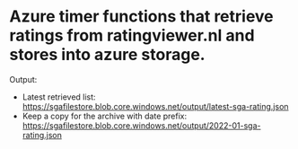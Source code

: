 # Azure timer functions that retrieve ratings from ratingviewer.nl and stores into azure storage.

Output: 

- Latest retrieved list: https://sgafilestore.blob.core.windows.net/output/latest-sga-rating.json
- Keep a copy for the archive with date prefix: https://sgafilestore.blob.core.windows.net/output/2022-01-sga-rating.json
